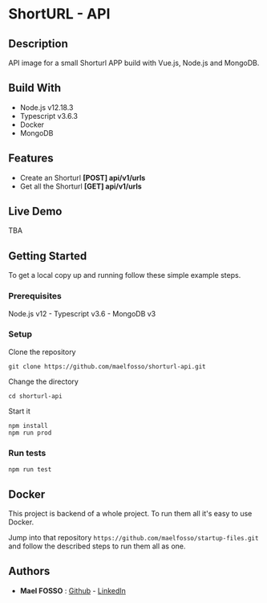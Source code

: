 # ShortURL - API

## Description

API image for a small Shorturl APP build with Vue.js, Node.js and MongoDB.

## Build With

- Node.js v12.18.3
- Typescript v3.6.3
- Docker
- MongoDB

## Features

- Create an Shorturl **[POST] api/v1/urls**
- Get all the Shorturl **[GET] api/v1/urls**

## Live Demo

TBA

## Getting Started

To get a local copy up and running follow these simple example steps.

### Prerequisites

Node.js v12 - Typescript v3.6 - MongoDB v3

### Setup

Clone the repository
```
git clone https://github.com/maelfosso/shorturl-api.git 
```

Change the directory
```
cd shorturl-api
```

Start it
```
npm install
npm run prod
```

### Run tests

```
npm run test
```
## Docker

This project is backend of a whole project. To run them all it's easy to use Docker.

Jump into that repository `https://github.com/maelfosso/startup-files.git` and follow the described steps to run them all as one.

## Authors
 
- **Mael FOSSO** : [Github](https://github.com/maelfosso) - [LinkedIn](https://linkedin.com/in/mael-fosso-650b6346/)


